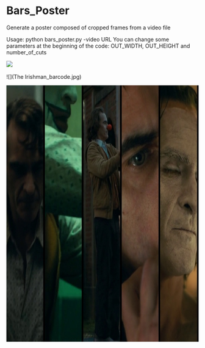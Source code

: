 # Bars_Poster
Generate a poster composed of cropped frames from a video file


Usage: python bars_poster.py -video URL
You can change some parameters at the beginning of the code: OUT_WIDTH, OUT_HEIGHT and number_of_cuts 

![](test.gif)

![](The Irishman_barcode.jpg)

![](Joker.jpg)
